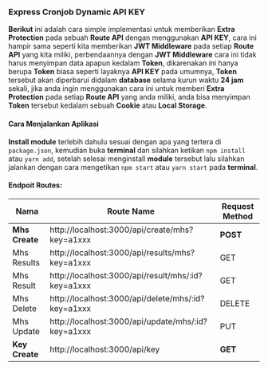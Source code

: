 ### Express Cronjob Dynamic API KEY

**Berikut** ini adalah cara simple implementasi untuk memberikan **Extra Protection** pada sebuah **Route API** dengan menggunakan **API KEY**, cara ini hampir sama seperti kita memberikan **JWT Middleware** pada setiap **Route API** yang kita miliki, perbendaannya dengan **JWT Middleware** cara ini tidak harus menyimpan data apapun kedalam **Token**, dikarenakan ini hanya berupa **Token** biasa seperti layaknya **API KEY** pada umumnya, **Token** tersebut akan diperbarui didalam **database** selama kurun waktu **24 jam** sekali, jika anda ingin menggunakan cara ini untuk memberi **Extra Protection** pada setiap **Route API** yang anda miliki, anda bisa menyimpan **Token**  tersebut kedalam sebuah **Cookie** atau **Local Storage**.

#### Cara Menjalankan Aplikasi

**Install module** terlebih dahulu sesuai dengan apa yang tertera di `package.json`, kemudian buka **terminal** dan silahkan ketikan `npm install` atau `yarn add`, setelah selesai menginstall **module** tersebut lalu silahkan jalankan dengan cara mengetikan `npm start` atau `yarn start` pada **terminal**.

#### Endpoit Routes:

| Nama | Route Name | Request Method |
| -----| -----------| ---------------|
|  **Mhs Create** | http://localhost:3000/api/create/mhs?key=a1xxx | **POST**
|  Mhs Results | http://localhost:3000/api/results/mhs?key=a1xxx | GET
|  Mhs Result  | http://localhost:3000/api/result/mhs/:id?key=a1xxx | GET
|  Mhs Delete  | http://localhost:3000/api/delete/mhs/:id?key=a1xxx | DELETE
|  Mhs Update | http://localhost:3000/api/update/mhs/:id?key=a1xxx | PUT
|  **Key Create** | http://localhost:3000/api/key | **GET**